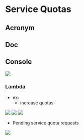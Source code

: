 # Service Quotas

## Acronym

## Doc

## Console

[<img src="https://i.imgur.com/l8s35Rc.png">](https://i.imgur.com/l8s35Rc.png)

### Lambda
* ex:
    * increase quotas
    
[<img src="https://i.imgur.com/28wMlMF.png">](https://i.imgur.com/28wMlMF.png)
[<img src="https://i.imgur.com/r0JGgcG.png">](https://i.imgur.com/r0JGgcG.png)
[<img src="https://i.imgur.com/T9HGvFD.png">](https://i.imgur.com/T9HGvFD.png)

* Pending service quota requests

[<img src="https://i.imgur.com/6A8w1gc.png">](https://i.imgur.com/6A8w1gc.png)
